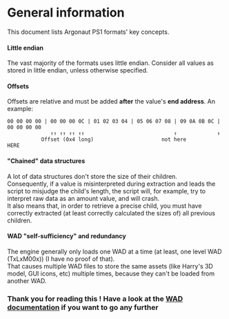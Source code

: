 # General information

This document lists Argonaut PS1 formats' key concepts.

#### Little endian

The vast majority of the formats uses little endian. Consider all values as stored in little endian, unless otherwise
specified.

#### Offsets

Offsets are relative and must be added **after** the value's **end address**. An example:  

```
00 00 00 00 | 00 00 00 0C | 01 02 03 04 | 05 06 07 08 | 09 0A 0B 0C | 00 00 00 00
              ↑↑ ↑↑ ↑↑ ↑↑                             ↑             ↑
           Offset (0x4 long)                      not here         HERE
```

#### "Chained" data structures

A lot of data structures don't store the size of their children.  
Consequently, if a value is misinterpreted during extraction and leads the script to misjudge the child's length, the
script will, for example, try to interpret raw data as an amount value, and will crash.  
It also means that, in order to retrieve a precise child, you must have correctly extracted (at least correctly
calculated the sizes of) all previous children.

#### WAD "self-sufficiency" and redundancy

The engine generally only loads one WAD at a time (at least, one level WAD (TxLxM00x)) (I have no proof of that).  
That causes multiple WAD files to store the same assets (like Harry's 3D model, GUI icons, etc) multiple times, because they can't be loaded from another WAD.

### Thank you for reading this ! Have a look at the [WAD documentation](WAD.md) if you want to go any further
